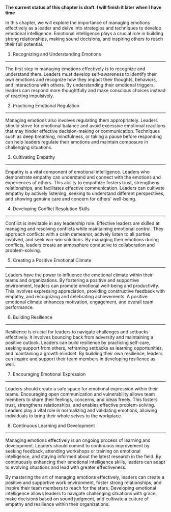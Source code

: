 **The current status of this chapter is draft. I will finish it later when I have time**

In this chapter, we will explore the importance of managing emotions effectively as a leader and delve into strategies and techniques to develop emotional intelligence. Emotional intelligence plays a crucial role in building strong relationships, making sound decisions, and inspiring others to reach their full potential.

1. Recognizing and Understanding Emotions
-----------------------------------------

The first step in managing emotions effectively is to recognize and understand them. Leaders must develop self-awareness to identify their own emotions and recognize how they impact their thoughts, behaviors, and interactions with others. By understanding their emotional triggers, leaders can respond more thoughtfully and make conscious choices instead of reacting impulsively.

2. Practicing Emotional Regulation
----------------------------------

Managing emotions also involves regulating them appropriately. Leaders should strive for emotional balance and avoid excessive emotional reactions that may hinder effective decision-making or communication. Techniques such as deep breathing, mindfulness, or taking a pause before responding can help leaders regulate their emotions and maintain composure in challenging situations.

3. Cultivating Empathy
----------------------

Empathy is a vital component of emotional intelligence. Leaders who demonstrate empathy can understand and connect with the emotions and experiences of others. This ability to empathize fosters trust, strengthens relationships, and facilitates effective communication. Leaders can cultivate empathy by actively listening, seeking to understand different perspectives, and showing genuine care and concern for others' well-being.

4. Developing Conflict Resolution Skills
----------------------------------------

Conflict is inevitable in any leadership role. Effective leaders are skilled at managing and resolving conflicts while maintaining emotional control. They approach conflicts with a calm demeanor, actively listen to all parties involved, and seek win-win solutions. By managing their emotions during conflicts, leaders create an atmosphere conducive to collaboration and problem-solving.

5. Creating a Positive Emotional Climate
----------------------------------------

Leaders have the power to influence the emotional climate within their teams and organizations. By fostering a positive and supportive environment, leaders can promote emotional well-being and productivity. This involves expressing appreciation, providing constructive feedback with empathy, and recognizing and celebrating achievements. A positive emotional climate enhances motivation, engagement, and overall team performance.

6. Building Resilience
----------------------

Resilience is crucial for leaders to navigate challenges and setbacks effectively. It involves bouncing back from adversity and maintaining a positive outlook. Leaders can build resilience by practicing self-care, seeking support from others, reframing setbacks as learning opportunities, and maintaining a growth mindset. By building their own resilience, leaders can inspire and support their team members in developing resilience as well.

7. Encouraging Emotional Expression
-----------------------------------

Leaders should create a safe space for emotional expression within their teams. Encouraging open communication and vulnerability allows team members to share their feelings, concerns, and ideas freely. This fosters trust, strengthens relationships, and enables effective problem-solving. Leaders play a vital role in normalizing and validating emotions, allowing individuals to bring their whole selves to the workplace.

8. Continuous Learning and Development
--------------------------------------

Managing emotions effectively is an ongoing process of learning and development. Leaders should commit to continuous improvement by seeking feedback, attending workshops or training on emotional intelligence, and staying informed about the latest research in the field. By continuously enhancing their emotional intelligence skills, leaders can adapt to evolving situations and lead with greater effectiveness.

By mastering the art of managing emotions effectively, leaders can create a positive and supportive work environment, foster strong relationships, and inspire their team members to reach for the stars. Developing emotional intelligence allows leaders to navigate challenging situations with grace, make decisions based on sound judgment, and cultivate a culture of empathy and resilience within their organizations.
